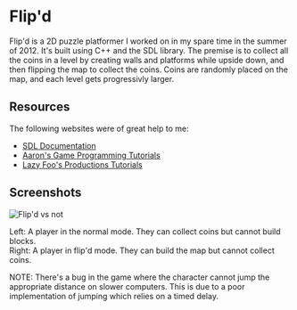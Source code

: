 # Flip'd

Flip'd is a 2D puzzle platformer I worked on in my spare time in the summer of 2012. It's built using C++ and the SDL library. The premise is to collect all the coins in a level by creating walls and platforms while upside down, and then flipping the map to collect the coins. Coins are randomly placed on the map, and each level gets progressivly larger. 

## Resources

The following websites were of great help to me:

- [SDL Documentation](http://www.libsdl.org/intro.en/toc.html)   
- [Aaron's Game Programming Tutorials](http://www.aaroncox.net/tutorials/2dtutorials/index.html)   
- [Lazy Foo's Productions Tutorials](http://lazyfoo.net/SDL_tutorials/index.php)   

## Screenshots

![Flip'd vs not](http://i.imgur.com/iT0eqG4.png)

Left: A player in the normal mode. They can collect coins but cannot build blocks.   
Right: A player in flip'd mode. They can build the map but cannot collect coins.

NOTE: There's a bug in the game where the character cannot jump the appropriate distance on slower computers. This is due to a poor implementation of jumping which relies on a timed delay. 
